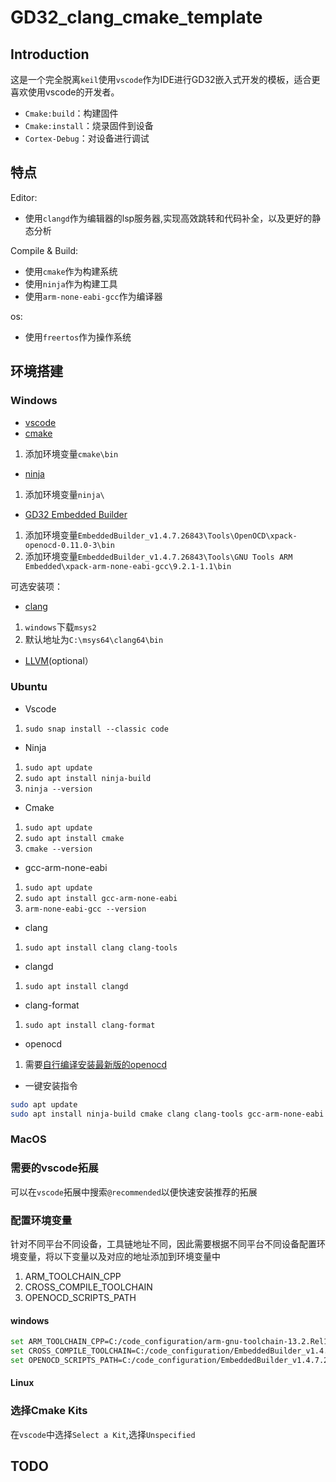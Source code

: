 # GD32_clang_cmake_template

## Introduction

这是一个完全脱离`keil`使用`vscode`作为IDE进行GD32嵌入式开发的模板，适合更喜欢使用vscode的开发者。
- `Cmake:build`：构建固件
- `Cmake:install`：烧录固件到设备
- `Cortex-Debug`：对设备进行调试

## 特点

Editor:
- 使用`clangd`作为编辑器的lsp服务器,实现高效跳转和代码补全，以及更好的静态分析

Compile & Build:
- 使用`cmake`作为构建系统
- 使用`ninja`作为构建工具
- 使用`arm-none-eabi-gcc`作为编译器

os:
- 使用`freertos`作为操作系统

## 环境搭建

### Windows

- [vscode](https://code.visualstudio.com/Download)
- [cmake](https://cmake.org/download/)
1. 添加环境变量`cmake\bin`
- [ninja](https://github.com/ninja-build/ninja/releases/tag/v1.12.1)
1. 添加环境变量`ninja\`
- [GD32 Embedded Builder](https://www.gd32mcu.com/cn/download)
1. 添加环境变量`EmbeddedBuilder_v1.4.7.26843\Tools\OpenOCD\xpack-openocd-0.11.0-3\bin`
2. 添加环境变量`EmbeddedBuilder_v1.4.7.26843\Tools\GNU Tools ARM Embedded\xpack-arm-none-eabi-gcc\9.2.1-1.1\bin`

可选安装项：
- [clang]([optional](https://www.msys2.org/))
1. `windows`下载`msys2`
2. 默认地址为`C:\msys64\clang64\bin`
- [LLVM](https://releases.llvm.org/download.html)(optional）

### Ubuntu

- Vscode
1. `sudo snap install --classic code`

- Ninja
1. `sudo apt update`
2. `sudo apt install ninja-build`
3. `ninja --version`

- Cmake
1. `sudo apt update`
2. `sudo apt install cmake`
3. `cmake --version`

- gcc-arm-none-eabi
1. `sudo apt update`
2. `sudo apt install gcc-arm-none-eabi`
3. `arm-none-eabi-gcc --version`

- clang
1. `sudo apt install clang clang-tools`

- clangd
1. `sudo apt install clangd`

- clang-format
1. `sudo apt install clang-format`

- openocd
1. 需要[自行编译安装最新版的openocd](https://blog.csdn.net/qq_39765790/article/details/133470373)

- 一键安装指令
```bash
sudo apt update
sudo apt install ninja-build cmake clang clang-tools gcc-arm-none-eabi openocd git clangd bear llvm
```

### MacOS

### 需要的vscode拓展

可以在`vscode`拓展中搜索`@recommended`以便快速安装推荐的拓展

### 配置环境变量

针对不同平台不同设备，工具链地址不同，因此需要根据不同平台不同设备配置环境变量，将以下变量以及对应的地址添加到环境变量中

1. ARM_TOOLCHAIN_CPP
2. CROSS_COMPILE_TOOLCHAIN
3. OPENOCD_SCRIPTS_PATH

#### windows

```bash
set ARM_TOOLCHAIN_CPP=C:/code_configuration/arm-gnu-toolchain-13.2.Rel1-mingw-w64-i686-arm-none-eabi/bin/arm-none-eabi-g++.exe
set CROSS_COMPILE_TOOLCHAIN=C:/code_configuration/EmbeddedBuilder_v1.4.7.26843/Tools/GNU Tools ARM Embedded/xpack-arm-none-eabi-gcc/9.2.1-1.1
set OPENOCD_SCRIPTS_PATH=C:/code_configuration/EmbeddedBuilder_v1.4.7.26843/Tools/OpenOCD/xpack-openocd-0.11.0-3/scripts/
```

#### Linux

### 选择Cmake Kits

在`vscode`中选择`Select a Kit`,选择`Unspecified`

## TODO